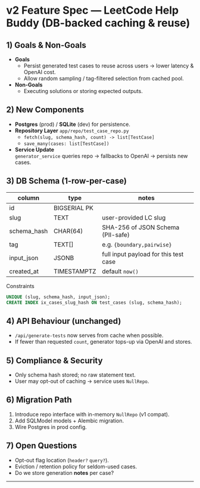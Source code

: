 # v2 Feature Spec — **LeetCode Help Buddy** (DB-backed caching & reuse)

## 1) Goals & Non-Goals
- **Goals**
  - Persist generated test cases to reuse across users → lower latency & OpenAI cost.
  - Allow random sampling / tag-filtered selection from cached pool.
- **Non-Goals**
  - Executing solutions or storing expected outputs.

## 2) New Components
- **Postgres** (prod) / **SQLite** (dev) for persistence.
- **Repository Layer** `app/repo/test_case_repo.py`
  - `fetch(slug, schema_hash, count) -> list[TestCase]`
  - `save_many(cases: list[TestCase])`
- **Service Update**  
  `generator_service` queries repo → fallbacks to OpenAI → persists new cases.

## 3) DB Schema (1-row-per-case)

| column       | type           | notes                                      |
|--------------|---------------|--------------------------------------------|
| id           | BIGSERIAL PK  |                                           |
| slug         | TEXT          | user-provided LC slug                      |
| schema_hash  | CHAR(64)      | SHA-256 of JSON Schema (PII-safe)          |
| tag          | TEXT[]        | e.g. `{boundary,pairwise}`                 |
| input_json   | JSONB         | full input payload for this test case      |
| created_at   | TIMESTAMPTZ   | default `now()`                            |

Constraints  
```sql
UNIQUE (slug, schema_hash, input_json);
CREATE INDEX ix_cases_slug_hash ON test_cases (slug, schema_hash);
```

## 4) API Behaviour (unchanged)
- `/api/generate-tests` now serves from cache when possible.
- If fewer than requested `count`, generator tops-up via OpenAI and stores.

## 5) Compliance & Security
- Only schema hash stored; no raw statement text.
- User may opt-out of caching → service uses `NullRepo`.

## 6) Migration Path
1. Introduce repo interface with in-memory `NullRepo` (v1 compat).
2. Add SQLModel models + Alembic migration.
3. Wire Postgres in prod config.

## 7) Open Questions
- Opt-out flag location (`header?` `query?`).
- Eviction / retention policy for seldom-used cases.
- Do we store generation **notes** per case?

---